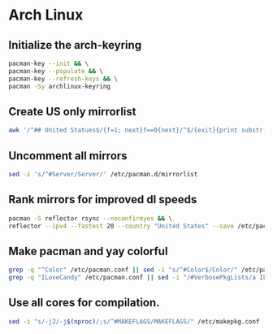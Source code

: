 # Arch Linux

## Initialize the arch-keyring

```bash
pacman-key --init && \
pacman-key --populate && \
pacman-key --refresh-keys && \
pacman -Sy archlinux-keyring
```

## Create US only mirrorlist

```bash
awk '/^## United Statues$/{f=1; next}f==0{next}/^$/{exit}{print substr($0, 1);}' /etc/pacman.d/mirrorlist
```

## Uncomment all mirrors

```bash
sed -i 's/^#Server/Server/' /etc/pacman.d/mirrorlist
```

## Rank mirrors for improved dl speeds

```bash
pacman -S reflector rsync --noconfirmyes && \
reflector --ipv4 --fastest 20 --country "United States" --save /etc/pacman.d/mirrorlist
```

## Make pacman and yay colorful

```bash
grep -q "^Color" /etc/pacman.conf || sed -i "s/^#Color$/Color/" /etc/pacman.conf
grep -q "ILoveCandy" /etc/pacman.conf || sed -i "/#VerbosePkgLists/a ILoveCandy" /etc/pacman.conf
```

## Use all cores for compilation.

```bash
sed -i "s/-j2/-j$(nproc)/;s/^#MAKEFLAGS/MAKEFLAGS/" /etc/makepkg.conf
```
